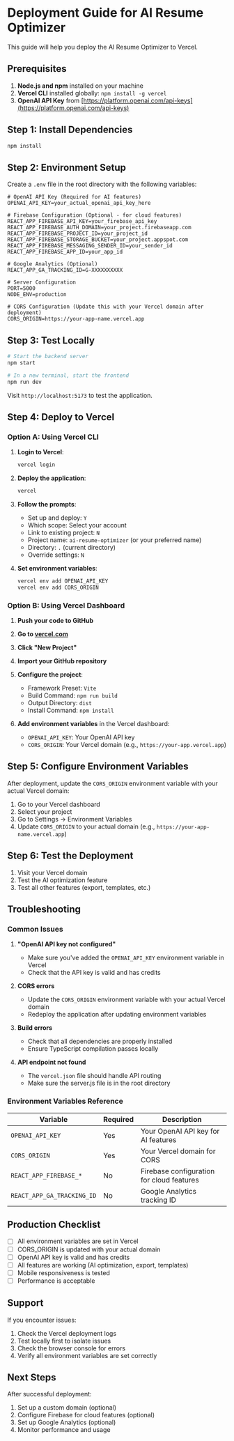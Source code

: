 # Deployment Guide for AI Resume Optimizer

This guide will help you deploy the AI Resume Optimizer to Vercel.

## Prerequisites

1. **Node.js and npm** installed on your machine
2. **Vercel CLI** installed globally: `npm install -g vercel`
3. **OpenAI API Key** from [https://platform.openai.com/api-keys](https://platform.openai.com/api-keys)

## Step 1: Install Dependencies

```bash
npm install
```

## Step 2: Environment Setup

Create a `.env` file in the root directory with the following variables:

```env
# OpenAI API Key (Required for AI features)
OPENAI_API_KEY=your_actual_openai_api_key_here

# Firebase Configuration (Optional - for cloud features)
REACT_APP_FIREBASE_API_KEY=your_firebase_api_key
REACT_APP_FIREBASE_AUTH_DOMAIN=your_project.firebaseapp.com
REACT_APP_FIREBASE_PROJECT_ID=your_project_id
REACT_APP_FIREBASE_STORAGE_BUCKET=your_project.appspot.com
REACT_APP_FIREBASE_MESSAGING_SENDER_ID=your_sender_id
REACT_APP_FIREBASE_APP_ID=your_app_id

# Google Analytics (Optional)
REACT_APP_GA_TRACKING_ID=G-XXXXXXXXXX

# Server Configuration
PORT=5000
NODE_ENV=production

# CORS Configuration (Update this with your Vercel domain after deployment)
CORS_ORIGIN=https://your-app-name.vercel.app
```

## Step 3: Test Locally

```bash
# Start the backend server
npm start

# In a new terminal, start the frontend
npm run dev
```

Visit `http://localhost:5173` to test the application.

## Step 4: Deploy to Vercel

### Option A: Using Vercel CLI

1. **Login to Vercel**:
   ```bash
   vercel login
   ```

2. **Deploy the application**:
   ```bash
   vercel
   ```

3. **Follow the prompts**:
   - Set up and deploy: `Y`
   - Which scope: Select your account
   - Link to existing project: `N`
   - Project name: `ai-resume-optimizer` (or your preferred name)
   - Directory: `.` (current directory)
   - Override settings: `N`

4. **Set environment variables**:
   ```bash
   vercel env add OPENAI_API_KEY
   vercel env add CORS_ORIGIN
   ```

### Option B: Using Vercel Dashboard

1. **Push your code to GitHub**
2. **Go to [vercel.com](https://vercel.com)**
3. **Click "New Project"**
4. **Import your GitHub repository**
5. **Configure the project**:
   - Framework Preset: `Vite`
   - Build Command: `npm run build`
   - Output Directory: `dist`
   - Install Command: `npm install`

6. **Add environment variables** in the Vercel dashboard:
   - `OPENAI_API_KEY`: Your OpenAI API key
   - `CORS_ORIGIN`: Your Vercel domain (e.g., `https://your-app.vercel.app`)

## Step 5: Configure Environment Variables

After deployment, update the `CORS_ORIGIN` environment variable with your actual Vercel domain:

1. Go to your Vercel dashboard
2. Select your project
3. Go to Settings → Environment Variables
4. Update `CORS_ORIGIN` to your actual domain (e.g., `https://your-app-name.vercel.app`)

## Step 6: Test the Deployment

1. Visit your Vercel domain
2. Test the AI optimization feature
3. Test all other features (export, templates, etc.)

## Troubleshooting

### Common Issues

1. **"OpenAI API key not configured"**
   - Make sure you've added the `OPENAI_API_KEY` environment variable in Vercel
   - Check that the API key is valid and has credits

2. **CORS errors**
   - Update the `CORS_ORIGIN` environment variable with your actual Vercel domain
   - Redeploy the application after updating environment variables

3. **Build errors**
   - Check that all dependencies are properly installed
   - Ensure TypeScript compilation passes locally

4. **API endpoint not found**
   - The `vercel.json` file should handle API routing
   - Make sure the server.js file is in the root directory

### Environment Variables Reference

| Variable | Required | Description |
|----------|----------|-------------|
| `OPENAI_API_KEY` | Yes | Your OpenAI API key for AI features |
| `CORS_ORIGIN` | Yes | Your Vercel domain for CORS |
| `REACT_APP_FIREBASE_*` | No | Firebase configuration for cloud features |
| `REACT_APP_GA_TRACKING_ID` | No | Google Analytics tracking ID |

## Production Checklist

- [ ] All environment variables are set in Vercel
- [ ] CORS_ORIGIN is updated with your actual domain
- [ ] OpenAI API key is valid and has credits
- [ ] All features are working (AI optimization, export, templates)
- [ ] Mobile responsiveness is tested
- [ ] Performance is acceptable

## Support

If you encounter issues:

1. Check the Vercel deployment logs
2. Test locally first to isolate issues
3. Check the browser console for errors
4. Verify all environment variables are set correctly

## Next Steps

After successful deployment:

1. Set up a custom domain (optional)
2. Configure Firebase for cloud features (optional)
3. Set up Google Analytics (optional)
4. Monitor performance and usage 
